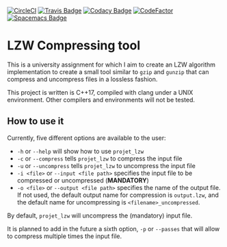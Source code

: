 [![CircleCI](https://circleci.com/gh/Phundrak/lzw-assignment/tree/master.svg?style=svg)](https://circleci.com/gh/Phundrak/lzw-assignment/tree/master)
[![Travis Badge](https://travis-ci.org/Phundrak/lzw-assignment.svg?branch=master)](https://travis-ci.org/Phundrak/lzw-assignment)
[![Codacy Badge](https://api.codacy.com/project/badge/Grade/80cf9a0514554f368effaf78d8e4ae15)](https://www.codacy.com/app/Phundrak/lzw-assignment?utm_source=github.com&amp;utm_medium=referral&amp;utm_content=Phundrak/lzw-assignment&amp;utm_campaign=Badge_Grade)
[![CodeFactor](https://www.codefactor.io/repository/github/phundrak/lzw-assignment/badge)](https://www.codefactor.io/repository/github/phundrak/lzw-assignment)
[![Spacemacs Badge](https://cdn.rawgit.com/syl20bnr/spacemacs/442d025779da2f62fc86c2082703697714db6514/assets/spacemacs-badge.svg)](http://spacemacs.org)

# LZW Compressing tool

This is a university assignment for which I aim to create an LZW algorithm implementation to create a small tool similar to `gzip` and `gunzip` that can compress and uncompress files in a lossless fashion.

This project is written is C++17, compiled with clang under a UNIX environment. Other compilers and environments will not be tested.

## How to use it

Currently, five different options are available to the user:
- `-h` or `--help` will show how to use `projet_lzw`
- `-c` or `--compress` tells `projet_lzw` to compress the input file
- `-u` or `--uncompress` tells `projet_lzw` to uncompress the input file
- `-i <file>` or `--input <file path>` specifies the input file to be compressed or uncompressed (**MANDATORY**)
- `-o <file>` or `--output <file path>` specifies the name of the output file. If not used, the default output name for compression is `output.lzw`, and the default name for uncompressing is `<filename>_uncompressed`.

By default, `projet_lzw` will uncompress the (mandatory) input file.

It is planned to add in the future a sixth option, `-p` or `--passes` that will allow to compress multiple times the input file.
